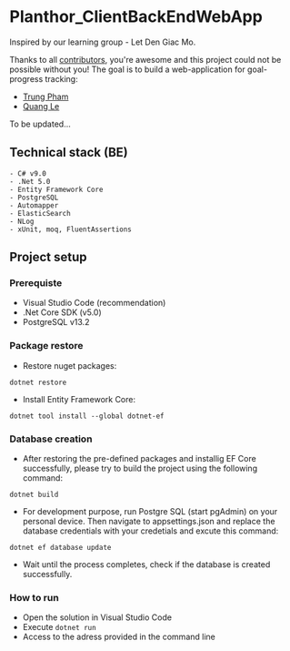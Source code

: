 # Planthor_ClientBackEndWebApp

Inspired by our learning group - Let Den Giac Mo.

Thanks to all [contributors](https://github.com/Planthor-Team/Planthor_ClientBackEndWebApp/graphs/contributors), you're awesome and this project could not be possible without you! The goal is to build a web-application for goal-progress tracking:
- [Trung Pham](https://github.com/zovippro1996)
- [Quang Le](https://github.com/quanglegl1404)

To be updated...

## Technical stack (BE)
```
- C# v9.0
- .Net 5.0
- Entity Framework Core
- PostgreSQL
- Automapper
- ElasticSearch
- NLog
- xUnit, moq, FluentAssertions
```

## Project setup

### Prerequiste

- Visual Studio Code (recommendation)
- .Net Core SDK (v5.0)
- PostgreSQL v13.2

### Package restore

- Restore nuget packages:
```
dotnet restore
```
- Install Entity Framework Core:
```
dotnet tool install --global dotnet-ef
```

### Database creation

- After restoring the pre-defined packages and installig EF Core successfully, please try to build the project using the following command:
```
dotnet build
```

- For development purpose, run Postgre SQL (start pgAdmin) on your personal device. Then navigate to appsettings.json and replace the database credentials with your credetials and excute this command:
```
dotnet ef database update
```

- Wait until the process completes, check if the database is created successfully.

### How to run

- Open the solution in Visual Studio Code
- Execute ```dotnet run``` 
- Access to the adress provided in the command line